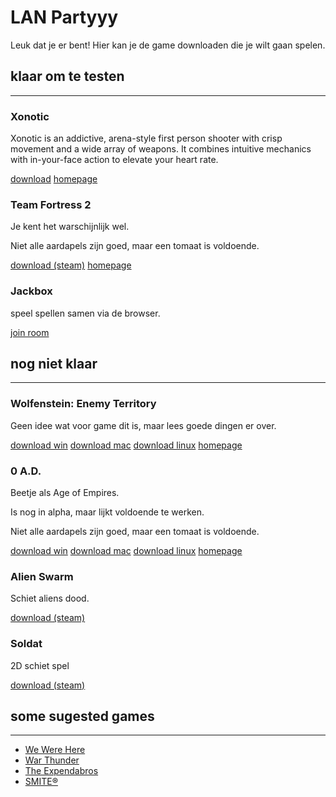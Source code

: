 # LAN Partyyy

Leuk dat je er bent! Hier kan je de game downloaden die je wilt gaan spelen.

## klaar om te testen

---

### Xonotic

Xonotic is an addictive, arena-style first person shooter with crisp movement and a wide array of weapons. It combines intuitive mechanics with in-your-face action to elevate your heart rate.

[download][xonotic-win] [homepage][xonotic-home]

[xonotic-win]: https://dl.xonotic.org/xonotic-0.8.2.zip
[xonotic-home]: https://xonotic.org/

### Team Fortress 2

Je kent het warschijnlijk wel.

Niet alle aardapels zijn goed, maar een tomaat is voldoende.

[download (steam)][tf2-download] [homepage][tf2-home]

[tf2-download]: https://store.steampowered.com/app/440/Team_Fortress_2/
[tf2-home]: https://www.teamfortress.com/index.php

### Jackbox

speel spellen samen via de browser.

[join room](https://jackbox.tv/)

## nog niet klaar

---

### Wolfenstein: Enemy Territory

Geen idee wat voor game dit is, maar lees goede dingen er over.

[download win][wolfstein-win] [download mac][wolfstein-mac] [download linux][wolfstein-linux] [homepage][wolfstein-home]

[wolfstein-win]: https://cdn.splashdamage.com/downloads/games/wet/WolfET_2_60b_custom.exe
[wolfstein-mac]: https://cdn.splashdamage.com/downloads/games/wet/WolfET.2.60d.dmg
[wolfstein-linux]: https://cdn.splashdamage.com/downloads/games/wet/et260b.x86_full.zip
[wolfstein-home]: https://www.splashdamage.com/games/wolfenstein-enemy-territory/

### 0 A.D.

Beetje als Age of Empires.

Is nog in alpha, maar lijkt voldoende te werken.

Niet alle aardapels zijn goed, maar een tomaat is voldoende.

[download win][zeroad-win] [download mac][zeroad-mac] [download linux][zeroad-linux] [homepage][zeroad-home]

[zeroad-win]: https://releases.wildfiregames.com/0ad-0.0.23b-alpha-win32.exe
[zeroad-mac]: https://releases.wildfiregames.com/0ad-0.0.23b-alpha-osx64.dmg
[zeroad-linux]: https://play0ad.com/download/linux/
[zeroad-home]: https://play0ad.com/

### Alien Swarm

Schiet aliens dood.

[download (steam)][as-download]

[as-download]: https://store.steampowered.com/app/630/Alien_Swarm/

### Soldat

2D schiet spel

[download (steam)][as-download]

[as-download]: https://store.steampowered.com/app/638490/Soldat/

## some sugested games

---

* [We Were Here](https://store.steampowered.com/app/582500/We_Were_Here/)
* [War Thunder](https://store.steampowered.com/app/236390/War_Thunder/)
* [The Expendabros](https://store.steampowered.com/app/312990/The_Expendabros/)
* [SMITE&#xae;](https://store.steampowered.com/app/386360/SMITE/)
